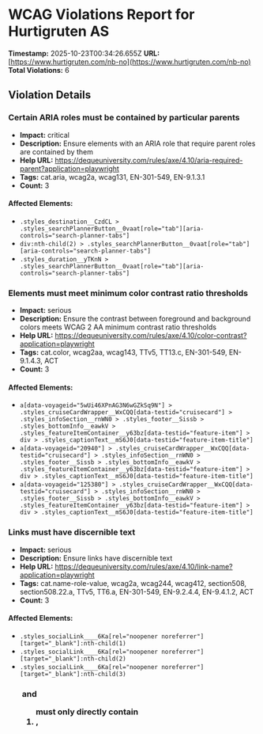 # WCAG Violations Report for Hurtigruten AS

**Timestamp:** 2025-10-23T00:34:26.655Z
**URL:** [https://www.hurtigruten.com/nb-no](https://www.hurtigruten.com/nb-no)
**Total Violations:** 6

## Violation Details

### Certain ARIA roles must be contained by particular parents

- **Impact:** critical
- **Description:** Ensure elements with an ARIA role that require parent roles are contained by them
- **Help URL:** https://dequeuniversity.com/rules/axe/4.10/aria-required-parent?application=playwright
- **Tags:** cat.aria, wcag2a, wcag131, EN-301-549, EN-9.1.3.1
- **Count:** 3

#### Affected Elements:

- `.styles_destination__CzdCL > .styles_searchPlannerButton__0vaat[role="tab"][aria-controls="search-planner-tabs"]`
- `div:nth-child(2) > .styles_searchPlannerButton__0vaat[role="tab"][aria-controls="search-planner-tabs"]`
- `.styles_duration__yTKnN > .styles_searchPlannerButton__0vaat[role="tab"][aria-controls="search-planner-tabs"]`

### Elements must meet minimum color contrast ratio thresholds

- **Impact:** serious
- **Description:** Ensure the contrast between foreground and background colors meets WCAG 2 AA minimum contrast ratio thresholds
- **Help URL:** https://dequeuniversity.com/rules/axe/4.10/color-contrast?application=playwright
- **Tags:** cat.color, wcag2aa, wcag143, TTv5, TT13.c, EN-301-549, EN-9.1.4.3, ACT
- **Count:** 3

#### Affected Elements:

- `a[data-voyageid="5wUi46XPnAG3N6wGZkSq9N"] > .styles_cruiseCardWrapper__WxCQQ[data-testid="cruisecard"] > .styles_infoSection__rnWN0 > .styles_footer__Sissb > .styles_bottomInfo__eawkV > .styles_featureItemContainer__y63bz[data-testid="feature-item"] > div > .styles_captionText__mS6J0[data-testid="feature-item-title"]`
- `a[data-voyageid="20940"] > .styles_cruiseCardWrapper__WxCQQ[data-testid="cruisecard"] > .styles_infoSection__rnWN0 > .styles_footer__Sissb > .styles_bottomInfo__eawkV > .styles_featureItemContainer__y63bz[data-testid="feature-item"] > div > .styles_captionText__mS6J0[data-testid="feature-item-title"]`
- `a[data-voyageid="125380"] > .styles_cruiseCardWrapper__WxCQQ[data-testid="cruisecard"] > .styles_infoSection__rnWN0 > .styles_footer__Sissb > .styles_bottomInfo__eawkV > .styles_featureItemContainer__y63bz[data-testid="feature-item"] > div > .styles_captionText__mS6J0[data-testid="feature-item-title"]`

### Links must have discernible text

- **Impact:** serious
- **Description:** Ensure links have discernible text
- **Help URL:** https://dequeuniversity.com/rules/axe/4.10/link-name?application=playwright
- **Tags:** cat.name-role-value, wcag2a, wcag244, wcag412, section508, section508.22.a, TTv5, TT6.a, EN-301-549, EN-9.2.4.4, EN-9.4.1.2, ACT
- **Count:** 3

#### Affected Elements:

- `.styles_socialLink____6Ka[rel="noopener noreferrer"][target="_blank"]:nth-child(1)`
- `.styles_socialLink____6Ka[rel="noopener noreferrer"][target="_blank"]:nth-child(2)`
- `.styles_socialLink____6Ka[rel="noopener noreferrer"][target="_blank"]:nth-child(3)`

### <ul> and <ol> must only directly contain <li>, <script> or <template> elements

- **Impact:** serious
- **Description:** Ensure that lists are structured correctly
- **Help URL:** https://dequeuniversity.com/rules/axe/4.10/list?application=playwright
- **Tags:** cat.structure, wcag2a, wcag131, EN-301-549, EN-9.1.3.1
- **Count:** 1

#### Affected Elements:

- `.styles_contact__PJl2F > ul`

### All page content should be contained by landmarks

- **Impact:** moderate
- **Description:** Ensure all page content is contained by landmarks
- **Help URL:** https://dequeuniversity.com/rules/axe/4.10/region?application=playwright
- **Tags:** cat.keyboard, best-practice
- **Count:** 5

#### Affected Elements:

- `.promoStyles_lgView__S_OoW > span`
- `.promoStyles_lgView__S_OoW > .styles_linkButton__eZWNK[rel=""][target="_self"] > .styles_btnInner__olpKp > .styles_btnText__tEvAX`
- `.styles_newsLetterContainer__oNPsL > .styles_wrapper__7DGG5.no-width-control > div > .styles_mb-xl__NcBm1`
- `.styles_newsLetterContainer__oNPsL > .styles_wrapper__7DGG5.no-width-control > div > .styles_mb-2xl__0JSb2`
- `a[href$="nyhetsbrev"] > .styles_btnInner__olpKp > .styles_btnText__tEvAX`

### Select element must have an accessible name

- **Impact:** critical
- **Description:** Ensure select element has an accessible name
- **Help URL:** https://dequeuniversity.com/rules/axe/4.10/select-name?application=playwright
- **Tags:** cat.forms, wcag2a, wcag412, section508, section508.22.n, TTv5, TT5.c, EN-301-549, EN-9.4.1.2, ACT
- **Count:** 1

#### Affected Elements:

- `select`
